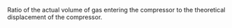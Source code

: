 ﻿Ratio of the actual volume of gas entering the compressor to the theoretical displacement of the compressor.
